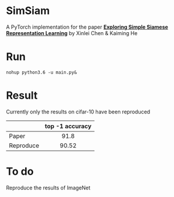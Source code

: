 # SimSiam

A PyTorch implementation for the paper [**Exploring Simple Siamese Representation Learning**](https://arxiv.org/abs/2011.10566) by Xinlei Chen & Kaiming He



# Run

`nohup python3.6 -u main.py&`



# Result

Currently only the results on cifar-10 have been reproduced

|           | top -1 accuracy |
| --------- | :-------------: |
| Paper     |      91.8       |
| Reproduce |      90.52      |



# To do

Reproduce the results of ImageNet